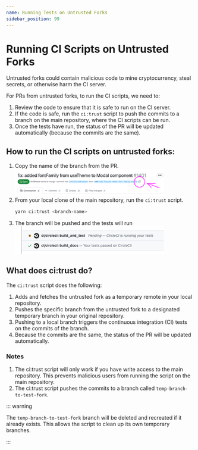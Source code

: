 ```yaml
---
name: Running Tests on Untrusted Forks
sidebar_position: 99
---
```


# Running CI Scripts on Untrusted Forks

Untrusted forks could contain malicious code to mine cryptocurrency, steal secrets, or otherwise harm the CI server.

For PRs from untrusted forks, to run the CI scripts, we need to:

1. Review the code to ensure that it is safe to run on the CI server.
2. If the code is safe, run the `ci:trust` script to push the commits to a branch on the main repository, where the CI scripts can be run.
3. Once the tests have run, the status of the PR will be updated automatically (because the commits are the same).

## How to run the CI scripts on untrusted forks:

1. Copy the name of the branch from the PR.
   <img src="./images/ci-copy-fork-branch.png" alt="ci-copy-fork-branch" width="400"/>
2. From your local clone of the main repository, run the `ci:trust` script.
    ```bash
    yarn ci:trust <branch-name>
    ```
3. The branch will be pushed and the tests will run
   <img src="./images/ci-tests-running.png" alt="ci-tests-running" width="400"/>

## What does ci:trust do?

The `ci:trust` script does the following:

1. Adds and fetches the untrusted fork as a temporary remote in your local repository.
2. Pushes the specific branch from the untrusted fork to a designated temporary branch in your original repository.
3. Pushing to a local branch triggers the continuous integration (CI) tests on the commits of the branch.
4. Because the commits are the same, the status of the PR will be updated automatically.

### Notes

1. The ci:trust script will only work if you have write access to the main repository. This prevents malicious users from running the script on the main repository.
2. The ci:trust script pushes the commits to a branch called `temp-branch-to-test-fork`.

::: warning

The `temp-branch-to-test-fork` branch will be deleted and recreated if it already exists. This allows the script to
clean up its own temporary branches.

:::
